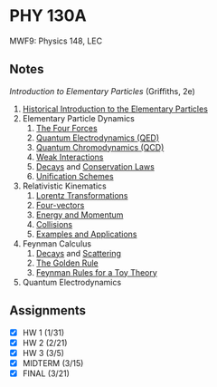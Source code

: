 # PHY 130A
MWF9: Physics 148, LEC
## Notes
*Introduction to Elementary Particles* (Griffiths, 2e)
1. [Historical Introduction to the Elementary Particles](../notes/history-particle-physics.md)
2. Elementary Particle Dynamics
	1. [The Four Forces](../notes/fundamental-interaction.md)
	2. [Quantum Electrodynamics (QED)](../notes/quantum-electrodynamics.md)
	3. [Quantum Chromodynamics (QCD)](../notes/quantum-chromodynamics.md)
	4. [Weak Interactions](../notes/weak-interactions.md)
	5. [Decays](../notes/particle-decay.md) and [Conservation Laws](../notes/conservation-law-particle.md)
	6. [Unification Schemes](../notes/unified-field-theory.md)
3. Relativistic Kinematics
	1. [Lorentz Transformations](../notes/lorentz-transformation.md)
	2. [Four-vectors](../notes/four-vector.md)
	3. [Energy and Momentum](four-vector.md#four-momentum)
	4. [Collisions](../notes/collision.md)
	5. [Examples and Applications](collision.md#strategies-2)
6. Feynman Calculus
	1. [Decays](../notes/particle-decay.md) and [Scattering](../notes/scattering.md)
	2. [The Golden Rule](../notes/fermi-s-golden-rule)
	3. [Feynman Rules for a Toy Theory](../notes/feynman-diagram.md#feynman-rules)
7. Quantum Electrodynamics
## Assignments
- [x] HW 1 (1/31)
- [x] HW 2 (2/21)
- [x] HW 3 (3/5)
- [x] MIDTERM (3/15)
- [x] FINAL (3/21)